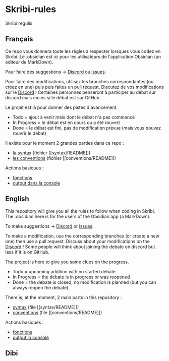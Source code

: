 # Skribi-rules
Skribi regulis

## Français
Ce repo vous donnera toute les règles à respecter lorsques vous codez en Skribi. Le .obsidian est ici pour les utilisateurs de l'application Obsidian (un éditeur de MarkDown).

Pour faire des suggestions -> [Discord](https://discord.gg/gzQR72ZKKm) ou [issues](https://github.com/Dibi-programming-langage/Scribi-rules/issues).

Pour faire des modifications, utilisez les branches correspondantes (ou créez en une) puis puis faites un pull request. Discutez de vos modifications sur le [Discord](https://discord.gg/gzQR72ZKKm) ! Certaines personnes penseront à participer au débat sur discord mais moins si le débat est sur GitHub.

Le projet est là pour donner des pistes d'avancement.
* Todo = ajout à venir mais dont le débat n'a pas commencé
* In Progress = le débat est en cours ou a été rouvert
* Done = le débat est fini, pas de modification prévue (mais vous pouvez rouvrir le débat)

Il existe pour le moment 2 grandes parties dans ce repo :
* [la syntax](./syntax/) (fichier [[syntax/README]])
* [les conventions](./conventions/) (fichier [[conventions/README]])

Actions basiques :
* [fonctions](syntax/functions/call)
* [output dans la console](syntax/Input_and_Output/Console/Console_output)


## English
This repository will give you all the rules to follow when coding in Skribi. The .obsidian here is for the users of the Obsidian app (a MarkDown).

To make suggestions -> [Discord](https://discord.gg/gzQR72ZKKm) or [issues](https://github.com/Dibi-programming-langage/Scribi-rules/issues).

To make a modification, use the corresponding branches (or create a new one) then use a pull request. Discuss about your modifications on the [Discord](https://discord.gg/gzQR72ZKKm) ! Some people will think about joining the debate on discord but less if it is on GitHub.

The project is here to give you some clues on the progress.
* Todo = upcoming addition with no started debate
* In Progress = the debate is in progress or was reopened
* Done = the debate is closed, no modification is planned (but you can always reopen the debate)

There is, at the moment, 2 main parts in this repository :
* [syntax](./syntax/) (file [[syntax/README]])
* [conventions](./conventions/) (file [[conventions/README]])

Actions basiques :
* [fonctions](syntax/functions/call)
* [output in console](syntax/Input_and_Output/Console/Console_output)


## Dibi

